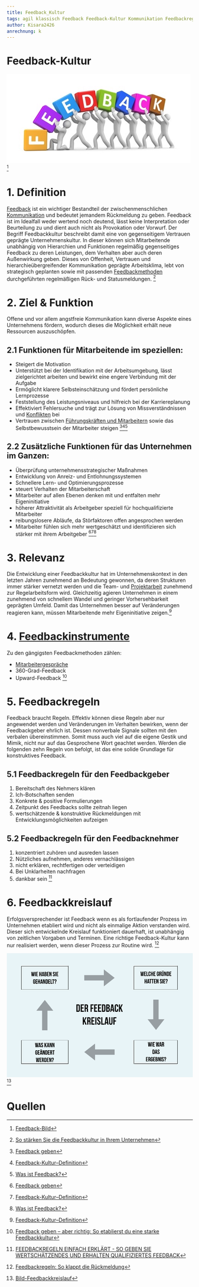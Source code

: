 ```yaml
---
title: Feedback_Kultur
tags: agil klassisch Feedback Feedback-Kultur Kommunikation Feedbackregeln
author: Kisara2426
anrechnung: k 
---
```





# Feedback-Kultur

![Feedackabblildung](Feedback_Kultur/479EEDD3-1CDC-4BA1-8020-EF050DA5BDF8_4_5005_c.jpeg) 
[^1]

# 1. Definition 
[Feedback](https://de.wikipedia.org/wiki/Feedback_(Kommunikation)) ist ein wichtiger Bestandteil der zwischenmenschlichen [Kommunikation](https://managingprojectssuccessfully.github.io/kb/Projektkommunikation.html) und bedeutet jemandem Rückmeldung zu geben. Feedback ist im Idealfall weder wertend noch deutend, lässt keine Interpretation oder Beurteilung zu und dient auch nicht als Provokation oder Vorwurf. Der Begriff Feedbackkultur beschreibt damit eine von gegenseitigem Vertrauen geprägte Unternehmenskultur. In dieser können sich Mitarbeitende unabhängig von Hierarchien und Funktionen regelmäßig gegenseitiges Feedback zu deren Leistungen, dem Verhalten aber auch deren Außenwirkung geben. Dieses von Offenheit, Vertrauen und hierarchieübergreifender Kommunikation geprägte Arbeitsklima, lebt von strategisch geplanten sowie mit passenden [Feedbackmethoden](https://managingprojectssuccessfully.github.io/kb/Feedback_Methoden.html) durchgeführten regelmäßigen Rück- und Statusmeldungen. [^2]

# 2. Ziel & Funktion 
Offene und vor allem angstfreie Kommunikation kann diverse Aspekte eines Unternehmens fördern, wodurch dieses die Möglichkeit erhält neue Ressourcen auszuschöpfen. 

## 2.1 Funktionen für Mitarbeitende im speziellen:
* Steigert die Motivation
* Unterstützt bei der Identifikation mit der Arbeitsumgebung, lässt zielgerichtet arbeiten und bewirkt eine engere Verbindung mit der Aufgabe
* Ermöglicht klarere Selbsteinschätzung und fördert persönliche Lernprozesse
* Feststellung des Leistungsniveaus und hilfreich bei der Karriereplanung
* Effektiviert Fehlersuche und trägt zur Lösung von Missverständnissen und [Konflikten](https://managingprojectssuccessfully.github.io/kb/Konfliktmanagement.html) bei
* Vertrauen zwischen [Führungskräften und Mitarbeitern](https://managingprojectssuccessfully.github.io/kb/Kommunikation_Projektbeteiligte.html) sowie das Selbstbewusstsein der Mitarbeiter steigen
[^3][^4][^5]

## 2.2 Zusätzliche Funktionen für das Unternehmen im Ganzen:
* Überprüfung unternehmensstrategischer Maßnahmen
* Entwicklung von Anreiz- und Entlohnungssystemen
* Schnellere Lern- und Optimierungsprozesse
* steuert Verhalten der Mitarbeiterschaft
* Mitarbeiter auf allen Ebenen denken mit und entfalten mehr Eigeninitiative
* höherer Attraktivität als Arbeitgeber speziell für hochqualifizierte Mitarbeiter
* reibungslosere Abläufe, da Störfaktoren offen angesprochen werden
* Mitarbeiter fühlen sich mehr wertgeschätzt und identifizieren sich stärker mit ihrem Arbeitgeber
[^3][^4][^5]

# 3. Relevanz 
Die Entwicklung einer Feedbackkultur hat im Unternehmenskontext in den letzten Jahren zunehmend an Bedeutung gewonnen, da deren Strukturen immer stärker vernetzt werden und die Team- und [Projektarbeit](https://managingprojectssuccessfully.github.io/kb/Projekt.html) zunehmend zur Regelarbeitsform wird. Gleichzeitig agieren Unternehmen in einem zunehmend von schnellem Wandel und geringer Vorhersehbarkeit geprägten Umfeld. Damit das Unternehmen besser auf Veränderungen reagieren kann, müssen Mitarbeitende mehr Eigeninitiative zeigen.[^4]

# 4. [Feedbackinstrumente](https://managingprojectssuccessfully.github.io/kb/Feedback_Methoden.html) 

Zu den gängigsten Feedbackmethoden zählen:
* [Mitarbeitergespräche](https://managingprojectssuccessfully.github.io/kb/Feedbackgespräche.html)
* 360-Grad-Feedback
* Upward-Feedback
[^6]

# 5. Feedbackregeln 
Feedback braucht Regeln. Effektiv können diese Regeln aber nur angewendet werden und Veränderungen im Verhalten bewirken, wenn der Feedbackgeber ehrlich ist. Dessen nonverbale Signale sollten mit den verbalen übereinstimmen. Somit muss auch viel auf die eigene Gestik und Mimik, nicht nur auf das Gesprochene Wort geachtet werden. Werden die folgenden zehn Regeln von befolgt, ist das eine solide Grundlage für konstruktives Feedback. 

## 5.1 Feedbackregeln für den Feedbackgeber
1.	Bereitschaft des Nehmers klären
2.	Ich-Botschaften senden
3.	Konkrete & positive Formulierungen
4.	Zeitpunkt des Feedbacks sollte zeitnah liegen
5.	wertschätzende & konstruktive Rückmeldungen mit Entwicklungsmöglichkeiten aufzeigen

## 5.2 Feedbackregeln für den Feedbacknehmer 
1.	konzentriert zuhören und ausreden lassen
2.	Nützliches aufnehmen, anderes vernachlässigen
3.	nicht erklären, rechtfertigen oder verteidigen 
4.	Bei Unklarheiten nachfragen 
5.	dankbar sein
[^7]

# 6. Feedbackkreislauf
Erfolgsversprechender ist Feedback wenn es als fortlaufender Prozess im Unternehmen etabliert wird und nicht als einmalige Aktion verstanden wird. Dieser sich entwickelnde Kreislauf funktioniert dauerhaft, ist unabhängig von zeitlichen Vorgaben und Terminen. Eine richtige Feedback-Kultur kann nur realisiert werden, wenn dieser Prozess zur Routine wird. [^8]

![Feedbackkreislauf](Feedback_Kultur/E6646D14-671A-44EE-B6BD-FC8E474D4E6B.png)[^9]


# Quellen

[^1]: [Feedback-Bild](https://hr-pioneers.com/wp-content/uploads/2014/03/Feedback.jpg)
[^2]: [So stärken Sie die Feedbackkultur in Ihrem Unternehmen](https://www.umantis.com/personalentwicklung/feedbackkultur?akttyp=direkt&aktnr=84834&wnr=04393689)
[^3]: [Feedback geben](https://www.berufsstrategie.de/bewerbung-karriere-soft-skills/feedback-geben.php)
[^4]: [Feedback-Kultur–Definition](https://www.kraus-und-partner.de/wissen-und-co/wiki/feedback-kultur-entwickeln-berater-beratung)
[^5]: [Was ist Feedback?](https://managementstellen.ch/was-ist-feedback)
[^6]: [Feedback geben – aber richtig: So etablierst du eine starke Feedbackkultur](https://engage.kununu.com/de/blog/starke-feedbackkultur/#flache-hierarchien-erschweren-die-feedbackkultur)
[^7]: [FEEDBACKREGELN EINFACH ERKLÄRT - SO GEBEN SIE WERTSCHÄTZENDES UND ERHALTEN QUALIFIZIERTES FEEDBACK](https://shyopa.com/ratgeber/feedbackregeln/)
[^8]: [Feedbackregeln: So klappt die Rückmeldung](https://karrierebibel.de/feedbackregeln/)
[^9]: [Bild-Feedbackkreislauf](https://karrierebibel.de/wp-content/uploads/2017/09/Feedbackregeln-Kreisualf-Ablauf-Beispiele-Grafik.png)







